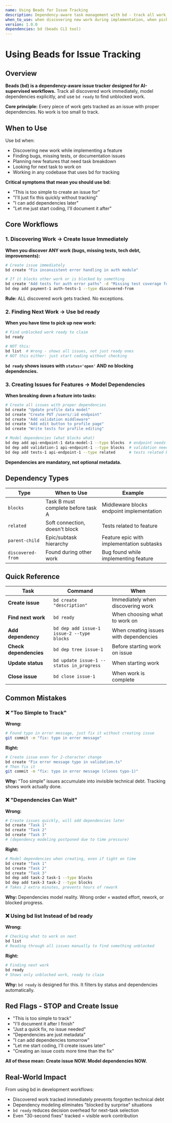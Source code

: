 ```yaml
---
name: Using Beads for Issue Tracking
description: Dependency-aware task management with bd - track all work, model dependencies, use bd ready for next tasks
when_to_use: when discovering new work during implementation, when picking up new tasks, when creating issues for features, or when working in codebases using bd for issue tracking
version: 1.0.0
dependencies: bd (beads CLI tool)
---
```


# Using Beads for Issue Tracking

## Overview

**Beads (bd) is a dependency-aware issue tracker designed for AI-supervised workflows.** Track all discovered work immediately, model dependencies explicitly, and use `bd ready` to find unblocked work.

**Core principle:** Every piece of work gets tracked as an issue with proper dependencies. No work is too small to track.

## When to Use

Use bd when:
- Discovering new work while implementing a feature
- Finding bugs, missing tests, or documentation issues
- Planning new features that need task breakdown
- Looking for next task to work on
- Working in any codebase that uses bd for tracking

**Critical symptoms that mean you should use bd:**
- "This is too simple to create an issue for"
- "I'll just fix this quickly without tracking"
- "I can add dependencies later"
- "Let me just start coding, I'll document it after"

## Core Workflows

### 1. Discovering Work → Create Issue Immediately

**When you discover ANY work (bugs, missing tests, tech debt, improvements):**

```bash
# Create issue immediately
bd create "Fix inconsistent error handling in auth module"

# If it blocks other work or is blocked by something
bd create "Add tests for auth error paths" -d "Missing test coverage found during payment-1"
bd dep add payment-1 auth-tests-1 --type discovered-from
```

**Rule:** ALL discovered work gets tracked. No exceptions.

### 2. Finding Next Work → Use bd ready

**When you have time to pick up new work:**

```bash
# Find unblocked work ready to claim
bd ready

# NOT this:
bd list  # Wrong - shows all issues, not just ready ones
# NOT this either: just start coding without checking
```

**`bd ready` shows issues with `status='open'` AND no blocking dependencies.**

### 3. Creating Issues for Features → Model Dependencies

**When breaking down a feature into tasks:**

```bash
# Create all issues with proper dependencies
bd create "Update profile data model"
bd create "Create PUT /users/:id endpoint"
bd create "Add validation middleware"
bd create "Add edit button to profile page"
bd create "Write tests for profile editing"

# Model dependencies (what blocks what)
bd dep add api-endpoint-1 data-model-1 --type blocks  # endpoint needs model first
bd dep add validation-1 api-endpoint-1 --type blocks  # validation needed before endpoint complete
bd dep add tests-1 api-endpoint-1 --type related      # tests related but can be parallel
```

**Dependencies are mandatory, not optional metadata.**

## Dependency Types

| Type | When to Use | Example |
|------|-------------|---------|
| `blocks` | Task B must complete before task A | Middleware blocks endpoint implementation |
| `related` | Soft connection, doesn't block | Tests related to feature |
| `parent-child` | Epic/subtask hierarchy | Feature epic with implementation subtasks |
| `discovered-from` | Found during other work | Bug found while implementing feature |

## Quick Reference

| Task | Command | When |
|------|---------|------|
| **Create issue** | `bd create "description"` | Immediately when discovering work |
| **Find next work** | `bd ready` | When choosing what to work on |
| **Add dependency** | `bd dep add issue-1 issue-2 --type blocks` | When creating issues with dependencies |
| **Check dependencies** | `bd dep tree issue-1` | Before starting work on issue |
| **Update status** | `bd update issue-1 --status in_progress` | When starting work |
| **Close issue** | `bd close issue-1` | When work is complete |

## Common Mistakes

### ❌ "Too Simple to Track"

**Wrong:**
```bash
# Found typo in error message, just fix it without creating issue
git commit -m "fix: typo in error message"
```

**Right:**
```bash
# Create issue even for 2-character change
bd create "Fix error message typo in validation.ts"
# Then fix it
git commit -m "fix: typo in error message (closes typo-1)"
```

**Why:** "Too simple" issues accumulate into invisible technical debt. Tracking shows work actually done.

### ❌ "Dependencies Can Wait"

**Wrong:**
```bash
# Create issues quickly, will add dependencies later
bd create "Task 1"
bd create "Task 2"
bd create "Task 3"
# (dependency modeling postponed due to time pressure)
```

**Right:**
```bash
# Model dependencies when creating, even if tight on time
bd create "Task 1"
bd create "Task 2"
bd create "Task 3"
bd dep add task-2 task-1 --type blocks
bd dep add task-3 task-2 --type blocks
# Takes 2 extra minutes, prevents hours of rework
```

**Why:** Dependencies model reality. Wrong order = wasted effort, rework, or blocked progress.

### ❌ Using bd list Instead of bd ready

**Wrong:**
```bash
# Checking what to work on next
bd list
# Reading through all issues manually to find something unblocked
```

**Right:**
```bash
# Finding next work
bd ready
# Shows only unblocked work, ready to claim
```

**Why:** `bd ready` is designed for this. It filters by status and dependencies automatically.

## Red Flags - STOP and Create Issue

- "This is too simple to track"
- "I'll document it after I finish"
- "Just a quick fix, no issue needed"
- "Dependencies are just metadata"
- "I can add dependencies tomorrow"
- "Let me start coding, I'll create issues later"
- "Creating an issue costs more time than the fix"

**All of these mean: Create issue NOW. Model dependencies NOW.**

## Real-World Impact

From using bd in development workflows:
- Discovered work tracked immediately prevents forgotten technical debt
- Dependency modeling eliminates "blocked by surprise" situations
- `bd ready` reduces decision overhead for next-task selection
- Even "30-second fixes" tracked = visible work contribution
